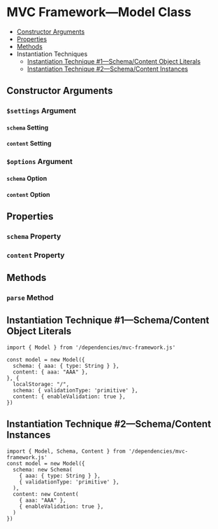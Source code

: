 # MVC Framework—Model Class
 - [Constructor Arguments](#constructor-arguments)
 - [Properties](#properties)
 - [Methods](#methods)
 - Instantiation Techniques
   - [Instantiation Technique #1—Schema/Content Object Literals](#instantiation-technique-1schemacontent-object-literals)
   - [Instantiation Technique #2—Schema/Content Instances](#instantiation-technique-2schemacontent-instances)
## Constructor Arguments
### `$settings` Argument
#### `schema` Setting
#### `content` Setting

### `$options` Argument
#### `schema` Option
#### `content` Option

## Properties
### `schema` Property
### `content` Property

## Methods
### `parse` Method

## Instantiation Technique #1—Schema/Content Object Literals
```
import { Model } from '/dependencies/mvc-framework.js'

const model = new Model({
  schema: { aaa: { type: String } },
  content: { aaa: "AAA" },
}, {
  localStorage: "/",
  schema: { validationType: 'primitive' },
  content: { enableValidation: true },
})
```

## Instantiation Technique #2—Schema/Content Instances
```
import { Model, Schema, Content } from '/dependencies/mvc-framework.js'
const model = new Model({
  schema: new Schema(
    { aaa: { type: String } },
    { validationType: 'primitive' },
  ),
  content: new Content(
    { aaa: "AAA" },
    { enableValidation: true },
  )
})
```